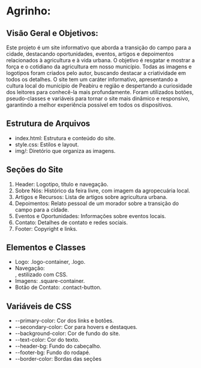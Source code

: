 # Agrinho: 

## Visão Geral e Objetivos:

Este projeto é um site informativo que aborda a transição do campo para a cidade, destacando oportunidades, eventos, artigos e depoimentos relacionados à agricultura e à vida urbana. O objetivo é resgatar e mostrar a força e o cotidiano da agricultura em nosso município. Todas as imagens e logotipos foram criados pelo autor, buscando destacar a criatividade em todos os detalhes. O site tem um caráter informativo, apresentando a cultura local do município de Peabiru e região e despertando a curiosidade dos leitores para conhecê-la mais profundamente. Foram utilizados botões, pseudo-classes e variáveis para tornar o site mais dinâmico e responsivo, garantindo a melhor experiência possível em todos os dispositivos.

## Estrutura de Arquivos

- index.html: Estrutura e conteúdo do site.
- style.css: Estilos e layout.
- img/: Diretório que organiza as imagens.

## Seções do Site

1. Header: Logotipo, título e navegação.
2. Sobre Nós: Histórico da feira livre, com imagem da agropecuária local.
3. Artigos e Recursos: Lista de artigos sobre agricultura urbana.
4. Depoimentos: Relato pessoal de um morador sobre a transição do campo para a cidade.
5. Eventos e Oportunidades: Informações sobre eventos locais.
6. Contato: Detalhes de contato e redes sociais.
7. Footer: Copyright e links.

## Elementos e Classes

- Logo: .logo-container, .logo.
- Navegação: <nav>, estilizado com CSS.
- Imagens: .square-container.
- Botão de Contato: .contact-button.

## Variáveis de CSS

- --primary-color: Cor dos links e botões.
- --secondary-color: Cor para hovers e destaques.
- --background-color: Cor de fundo do site.
- --text-color: Cor do texto.
- --header-bg: Fundo do cabeçalho.
- --footer-bg: Fundo do rodapé.
- --border-color: Bordas das seções
